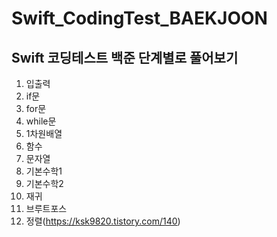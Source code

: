 # Swift_CodingTest_BAEKJOON

## Swift 코딩테스트 백준 단계별로 풀어보기
1. 입출력
2. if문
3. for문
4. while문
5. 1차원배열
6. 함수
7. 문자열
8. 기본수학1
9. 기본수학2
10. 재귀
11. 브루트포스
12. 정렬(https://ksk9820.tistory.com/140)

